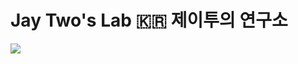 # Jay Two's Lab :kr: 제이투의 연구소

<img src="https://github.com/JayTwoLab/.github/blob/main/profile/Nj82.gif" />

